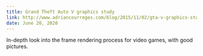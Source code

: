 ```yaml
---
title: Grand Theft Auto V graphics study
link: http://www.adriancourreges.com/blog/2015/11/02/gta-v-graphics-study/
date: June 20, 2020
---
```


In-depth look into the frame rendering process for video games, with good
pictures.

